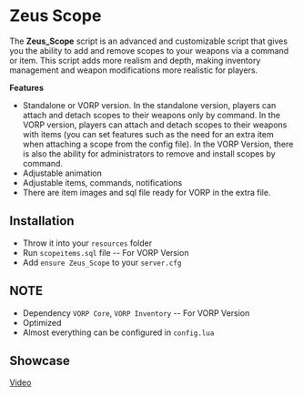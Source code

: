 # Zeus Scope
The **Zeus_Scope** script is an advanced and customizable script that gives you the ability to add and remove scopes to your weapons via a command or item. This script adds more realism and depth, making inventory management and weapon modifications more realistic for players.

**Features**
- Standalone or VORP version. In the standalone version, players can attach and detach scopes to their weapons only by command. In the VORP version, players can attach and detach scopes to their weapons with items (you can set features such as the need for an extra item when attaching a scope from the config file). In the VORP Version, there is also the ability for administrators to remove and install scopes by command.
- Adjustable animation
- Adjustable items, commands, notifications
- There are item images and sql file ready for VORP in the extra file.

## Installation
- Throw it into your `resources` folder
- Run `scopeitems.sql` file -- For VORP Version
- Add `ensure Zeus_Scope` to your `server.cfg`

## NOTE
- Dependency `VORP Core`, `VORP Inventory` -- For VORP Version
- Optimized
- Almost everything can be configured in `config.lua`

## Showcase
[Video](https://youtu.be/k5-_Wl3-6os)